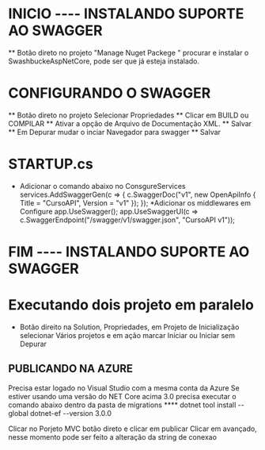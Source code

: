 ﻿# INICIO ---- INSTALANDO SUPORTE AO SWAGGER
** Botão direto no projeto "Manage Nuget Packege " procurar e instalar o SwashbuckeAspNetCore, pode ser que já esteja instalado.

# CONFIGURANDO O SWAGGER
** Botão direto no projeto Selecionar Propriedades
** Clicar em BUILD ou COMPILAR
** Ativar a opção de Arquivo de Documentação XML.
** Salvar
** Em Depurar mudar o inciar Navegador para swagger
** Salvar

# STARTUP.cs
* Adicionar o comando abaixo no ConsgureServices
     services.AddSwaggerGen(c =>
        {
            c.SwaggerDoc("v1", new OpenApiInfo { Title = "CursoAPI", Version = "v1" });
        });
*Adicionar os middlewares em Configure
   app.UseSwagger();
                app.UseSwaggerUI(c => c.SwaggerEndpoint("/swagger/v1/swagger.json", "CursoAPI v1"));
# FIM ---- INSTALANDO SUPORTE AO SWAGGER

# Executando dois projeto em paralelo
* Botão direito na Solution, Propriedades, em Projeto de Inicialização selecionar Vários projetos e em ação marcar Iniciar ou Iniciar sem Depurar

## PUBLICANDO NA AZURE
Precisa estar logado no Visual Studio com a mesma conta da Azure
Se estiver usando uma versão do NET Core acima 3.0 precisa executar o comando abaixo dentro da pasta de migrations
**** dotnet tool install --global dotnet-ef --version 3.0.0

Clicar no Porjeto MVC  botão direto e clicar em publicar
Clicar em avançado, nesse momento pode ser feito a alteração da string de conexao
